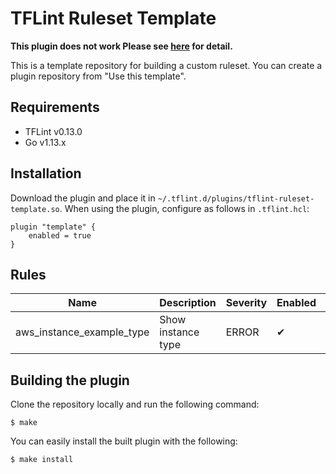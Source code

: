 # TFLint Ruleset Template

**This plugin does not work Please see [here](https://github.com/terraform-linters/tflint/pull/524) for detail.**

This is a template repository for building a custom ruleset. You can create a plugin repository from "Use this template".

## Requirements

- TFLint v0.13.0
- Go v1.13.x

## Installation

Download the plugin and place it in `~/.tflint.d/plugins/tflint-ruleset-template.so`. When using the plugin, configure as follows in `.tflint.hcl`:

```hcl
plugin "template" {
    enabled = true
}
```

## Rules

|Name|Description|Severity|Enabled|Link|
| --- | --- | --- | --- | --- |
|aws_instance_example_type|Show instance type|ERROR|✔||

## Building the plugin

Clone the repository locally and run the following command:

```
$ make
```

You can easily install the built plugin with the following:

```
$ make install
```
